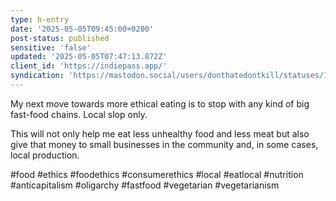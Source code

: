 ```yaml
---
type: h-entry
date: '2025-05-05T09:45:00+0200'
post-status: published
sensitive: 'false'
updated: '2025-05-05T07:47:13.872Z'
client_id: 'https://indiepass.app/'
syndication: 'https://mastodon.social/users/donthatedontkill/statuses/114454116572012197'
---
```

My next move towards more ethical eating is to stop with any kind of big fast-food chains. Local slop only.  

This will not only help me eat less unhealthy food and less meat but also give that money to small businesses in the community and, in some cases, local production.  

#food #ethics #foodethics #consumerethics #local #eatlocal #nutrition #anticapitalism #oligarchy #fastfood #vegetarian #vegetarianism
